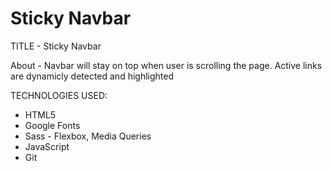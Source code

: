 # Sticky Navbar

TITLE - Sticky Navbar

About - Navbar will stay on top when user is scrolling the page.
Active links are dynamicly detected and highlighted

TECHNOLOGIES USED:

- HTML5
- Google Fonts
- Sass - Flexbox, Media Queries
- JavaScript
- Git
